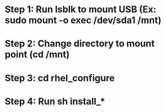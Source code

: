 # Step 1: Run lsblk to mount USB (Ex: sudo mount -o exec /dev/sda1 /mnt)
# Step 2: Change directory to mount point (cd /mnt)
# Step 3: cd rhel_configure
# Step 4: Run sh install_*